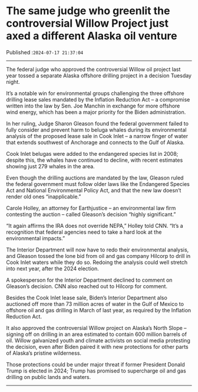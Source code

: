 # The same judge who greenlit the controversial Willow Project just axed a different Alaska oil venture

Published :`2024-07-17 21:37:04`

---

The federal judge who approved the controversial Willow oil project last year tossed a separate Alaska offshore drilling project in a decision Tuesday night.

It’s a notable win for environmental groups challenging the three offshore drilling lease sales mandated by the Inflation Reduction Act – a compromise written into the law by Sen. Joe Manchin in exchange for more offshore wind energy, which has been a major priority for the Biden administration.

In her ruling, Judge Sharon Gleason found the federal government failed to fully consider and prevent harm to beluga whales during its environmental analysis of the proposed lease sale in Cook Inlet – a narrow finger of water that extends southwest of Anchorage and connects to the Gulf of Alaska.

Cook Inlet belugas were added to the endangered species list in 2008; despite this, the whales have continued to decline, with recent estimates showing just 279 whales in the area.

Even though the drilling auctions are mandated by the law, Gleason ruled the federal government must follow older laws like the Endangered Species Act and National Environmental Policy Act, and that the new law doesn’t render old ones “inapplicable.”

Carole Holley, an attorney for Earthjustice – an environmental law firm contesting the auction – called Gleason’s decision “highly significant.”

“It again affirms the IRA does not override NEPA,” Holley told CNN. “It’s a recognition that federal agencies need to take a hard look at the environmental impacts.”

The Interior Department will now have to redo their environmental analysis, and Gleason tossed the lone bid from oil and gas company Hilcorp to drill in Cook Inlet waters while they do so. Redoing the analysis could well stretch into next year, after the 2024 election.

A spokesperson for the Interior Department declined to comment on Gleason’s decision. CNN also reached out to Hilcorp for comment.

Besides the Cook Inlet lease sale, Biden’s Interior Department also auctioned off more than 73 million acres of water in the Gulf of Mexico to offshore oil and gas drilling in March of last year, as required by the Inflation Reduction Act.

It also approved the controversial Willow project on Alaska’s North Slope – signing off on drilling in an area estimated to contain 600 million barrels of oil. Willow galvanized youth and climate activists on social media protesting the decision, even after Biden paired it with new protections for other parts of Alaska’s pristine wilderness.

Those protections could be under major threat if former President Donald Trump is elected in 2024; Trump has promised to supercharge oil and gas drilling on public lands and waters.

---

